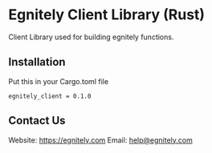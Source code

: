 # Egnitely Client Library (Rust)
Client Library used for building egnitely functions.

## Installation
Put this in your Cargo.toml file

```
egnitely_client = 0.1.0
```

## Contact Us
Website: https://egnitely.com
Email: help@egnitely.com